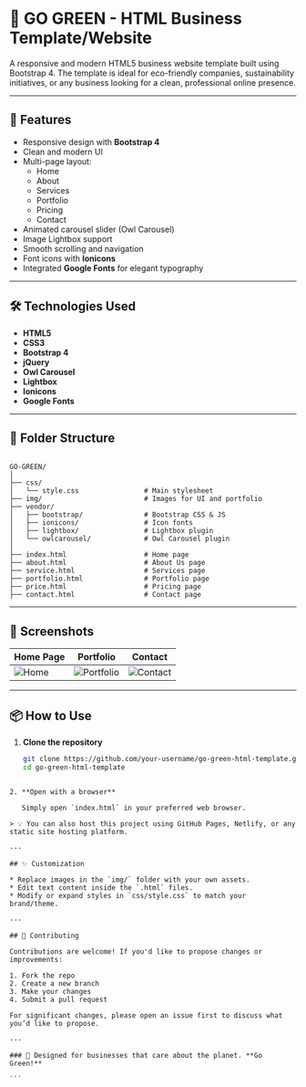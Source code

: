 
# 🌿 GO GREEN - HTML Business Template/Website

A responsive and modern HTML5 business website template built using Bootstrap 4. The template is ideal for eco-friendly companies, sustainability initiatives, or any business looking for a clean, professional online presence.

---

## 🚀 Features

- Responsive design with **Bootstrap 4**
- Clean and modern UI
- Multi-page layout:
  - Home
  - About
  - Services
  - Portfolio
  - Pricing
  - Contact
- Animated carousel slider (Owl Carousel)
- Image Lightbox support
- Smooth scrolling and navigation
- Font icons with **Ionicons**
- Integrated **Google Fonts** for elegant typography

---

## 🛠️ Technologies Used

- **HTML5**
- **CSS3**
- **Bootstrap 4**
- **jQuery**
- **Owl Carousel**
- **Lightbox**
- **Ionicons**
- **Google Fonts**

---

## 📁 Folder Structure

```

GO-GREEN/
│
├── css/
│   └── style.css                # Main stylesheet
├── img/                         # Images for UI and portfolio
├── vendor/
│   ├── bootstrap/               # Bootstrap CSS & JS
│   ├── ionicons/                # Icon fonts
│   ├── lightbox/                # Lightbox plugin
│   └── owlcarousel/             # Owl Carousel plugin
│
├── index.html                   # Home page
├── about.html                   # About Us page
├── service.html                 # Services page
├── portfolio.html               # Portfolio page
├── price.html                   # Pricing page
├── contact.html                 # Contact page

````

---

## 📸 Screenshots

| Home Page | Portfolio | Contact |
|-----------|-----------|---------|
| ![Home](https://github.com/user-attachments/assets/adaf139a-67e4-4c6e-acec-ab749b794dfa) | ![Portfolio](https://github.com/user-attachments/assets/7ab2572e-5996-4ac5-8c44-98daae80d8ab) | ![Contact](https://github.com/user-attachments/assets/8b179f94-9713-4a5f-9aec-da63848a01c5) |

---

## 📦 How to Use

1. **Clone the repository**

   ```bash
   git clone https://github.com/your-username/go-green-html-template.git
   cd go-green-html-template
````

2. **Open with a browser**

   Simply open `index.html` in your preferred web browser.

> 💡 You can also host this project using GitHub Pages, Netlify, or any static site hosting platform.

---

## ✨ Customization

* Replace images in the `img/` folder with your own assets.
* Edit text content inside the `.html` files.
* Modify or expand styles in `css/style.css` to match your brand/theme.

---

## 🤝 Contributing

Contributions are welcome! If you'd like to propose changes or improvements:

1. Fork the repo
2. Create a new branch
3. Make your changes
4. Submit a pull request

For significant changes, please open an issue first to discuss what you’d like to propose.

---

### 💚 Designed for businesses that care about the planet. **Go Green!**

```
